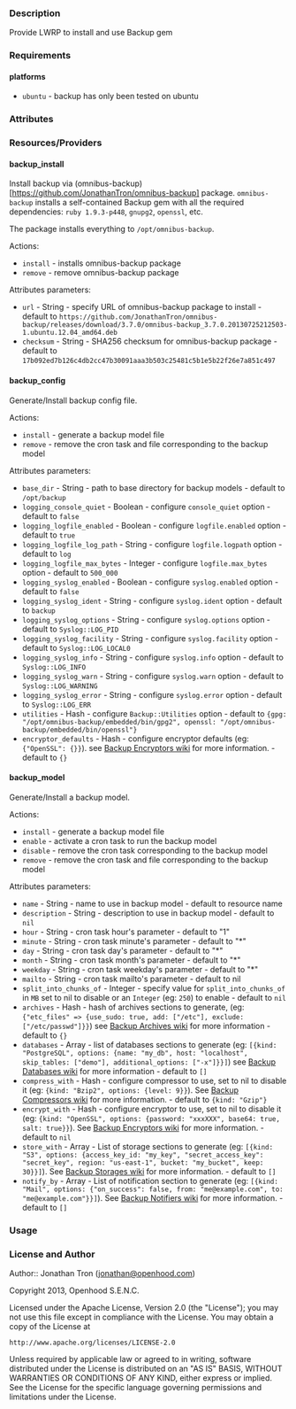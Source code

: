 ### Description

Provide LWRP to install and use Backup gem

### Requirements

#### platforms

- `ubuntu` - backup has only been tested on ubuntu

### Attributes

### Resources/Providers

#### backup_install

Install backup via (omnibus-backup)[https://github.com/JonathanTron/omnibus-backup]
package. `omnibus-backup` installs a self-contained Backup gem with all the
required dependencies: `ruby 1.9.3-p448`, `gnupg2`, `openssl`, etc.

The package installs everything to `/opt/omnibus-backup`.

Actions:

* `install` - installs omnibus-backup package
* `remove` - remove omnibus-backup package

Attributes parameters:

* `url` - String - specify URL of omnibus-backup package to install - default to `https://github.com/JonathanTron/omnibus-backup/releases/download/3.7.0/omnibus-backup_3.7.0.20130725212503-1.ubuntu.12.04_amd64.deb`
* `checksum` - String - SHA256 checksum for omnibus-backup package - default to `17b092ed7b126c4db2cc47b30091aaa3b503c25481c5b1e5b22f26e7a851c497`

#### backup_config

Generate/Install backup config file.

Actions:

* `install` - generate a backup model file
* `remove` - remove the cron task and file corresponding to the backup model

Attributes parameters:

* `base_dir` - String - path to base directory for backup models - default to `/opt/backup`
* `logging_console_quiet` - Boolean - configure `console_quiet` option - default to `false`
* `logging_logfile_enabled` - Boolean - configure `logfile.enabled` option - default to `true`
* `logging_logfile_log_path` - String - configure `logfile.logpath` option - default to `log`
* `logging_logfile_max_bytes` - Integer - configure `logfile.max_bytes` option - default to `500_000`
* `logging_syslog_enabled` - Boolean - configure `syslog.enabled` option - default to `false`
* `logging_syslog_ident` - String - configure `syslog.ident` option - default to `backup`
* `logging_syslog_options` - String - configure `syslog.options` option - default to `Syslog::LOG_PID`
* `logging_syslog_facility` - String - configure `syslog.facility` option - default to `Syslog::LOG_LOCAL0`
* `logging_syslog_info` - String - configure `syslog.info` option - default to `Syslog::LOG_INFO`
* `logging_syslog_warn` - String - configure `syslog.warn` option - default to `Syslog::LOG_WARNING`
* `logging_syslog_error` - String - configure `syslog.error` option - default to `Syslog::LOG_ERR`
* `utilities` - Hash - configure `Backup::Utilities` option -
  default to `{gpg: "/opt/omnibus-backup/embedded/bin/gpg2", openssl: "/opt/omnibus-backup/embedded/bin/openssl"}`
* `encryptor_defaults` - Hash - configure encryptor defaults (eg: `{"OpenSSL": {}}`).
  see [Backup Encryptors wiki](https://github.com/meskyanichi/backup/wiki/Encryptors)
  for more information. - default to `{}`

#### backup_model

Generate/Install a backup model.

Actions:

* `install` - generate a backup model file
* `enable` - activate a cron task to run the backup model
* `disable` - remove the cron task corresponding to the backup model
* `remove` - remove the cron task and file corresponding to the backup model

Attributes parameters:

* `name` - String - name to use in backup model - default to resource name
* `description` - String - description to use in backup model - default to `nil`
* `hour` - String - cron task hour's parameter - default to "1"
* `minute` - String - cron task minute's parameter - default to "*"
* `day` - String - cron task day's parameter - default to "*"
* `month` - String - cron task month's parameter - default to "*"
* `weekday` - String - cron task weekday's parameter - default to "*"
* `mailto` - String - cron task mailto's parameter - default to nil
* `split_into_chunks_of` - Integer - specify value for `split_into_chunks_of` in `MB`
  set to nil to disable or an `Integer` (eg: `250`) to enable - default to `nil`
* `archives` - Hash - hash of archives sections to generate, (eg:
  `{"etc_files" => {use_sudo: true, add: ["/etc"], exclude: ["/etc/passwd"]}}`)
  see [Backup Archives wiki](https://github.com/meskyanichi/backup/wiki/Archives)
  for more information - default to `{}`
* `databases` - Array - list of databases sections to generate (eg:
  `[{kind: "PostgreSQL", options: {name: "my_db", host: "localhost", skip_tables: ["demo"], additional_options: ["-x"]}}]`)
  see [Backup Databases wiki](https://github.com/meskyanichi/backup/wiki/Databases)
  for more information - default to `[]`
* `compress_with` - Hash - configure compressor to use, set to nil to disable it (eg:
  `{kind: "Bzip2", options: {level: 9}}`). See [Backup Compressors wiki](https://github.com/meskyanichi/backup/wiki/Compressors)
  for more information. - default to `{kind: "Gzip"}`
* `encrypt_with` - Hash - configure encryptor to use, set to nil to disable it (eg:
  `{kind: "OpenSSL", options: {password: "xxxXXX", base64: true, salt: true}}`). See
  [Backup Encryptors wiki](https://github.com/meskyanichi/backup/wiki/Encryptors)
  for more information. - default to `nil`
* `store_with` - Array - List of storage sections to generate (eg:
  `[{kind: "S3", options: {access_key_id: "my_key", "secret_access_key": "secret_key", region: "us-east-1", bucket: "my_bucket", keep: 30}}]`).
  See [Backup Storages wiki](https://github.com/meskyanichi/backup/wiki/Storages)
  for more information. - default to `[]`
* `notify_by` - Array - List of notification section to generate (eg:
  `[{kind: "Mail", options: {"on_success": false, from: "me@example.com", to: "me@example.com"}}]`).
  See [Backup Notifiers wiki](https://github.com/meskyanichi/backup/wiki/Notifiers)
  for more information. - default to `[]`

### Usage

### License and Author

Author:: Jonathan Tron (<jonathan@openhood.com>)

Copyright 2013, Openhood S.E.N.C.

Licensed under the Apache License, Version 2.0 (the "License");
you may not use this file except in compliance with the License.
You may obtain a copy of the License at

    http://www.apache.org/licenses/LICENSE-2.0

Unless required by applicable law or agreed to in writing, software
distributed under the License is distributed on an "AS IS" BASIS,
WITHOUT WARRANTIES OR CONDITIONS OF ANY KIND, either express or implied.
See the License for the specific language governing permissions and
limitations under the License.
